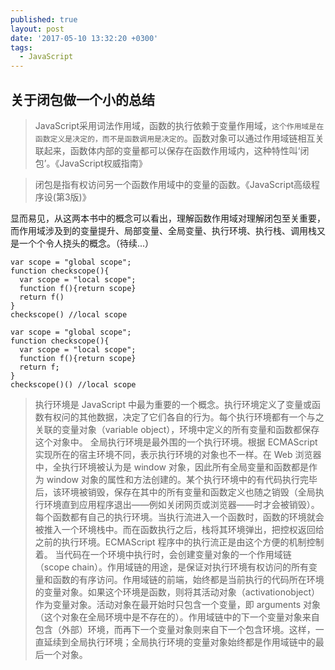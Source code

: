 ```yaml
---
published: true
layout: post
date: '2017-05-10 13:32:20 +0300'
tags:
  - JavaScript
---
```

## 关于闭包做一个小的总结

> JavaScript采用词法作用域，函数的执行依赖于变量作用域，`这个作用域是在函数定义是决定的，而不是函数调用是决定的`。函数对象可以通过作用域链相互关联起来，函数体内部的变量都可以保存在函数作用域内，这种特性叫‘闭包’。《JavaScript权威指南》

>闭包是指有权访问另一个函数作用域中的变量的函数。《JavaScript高级程序设(第3版)》

显而易见，从这两本书中的概念可以看出，理解函数作用域对理解闭包至关重要，而作用域涉及到的变量提升、局部变量、全局变量、执行环境、执行栈、调用栈又是一个个令人挠头的概念。（待续...）


```
var scope = "global scope";
function checkscope(){
  var scope = "local scope";
  function f(){return scope}
  return f()
}
checkscope() //local scope
```

```
var scope = "global scope";
function checkscope(){
  var scope = "local scope";
  function f(){return scope}
  return f;
}
checkscope()() //local scope
```

>  执行环境是 JavaScript 中最为重要的一个概念。执行环境定义了变量或函数有权问的其他数据，决定了它们各自的行为。每个执行环境都有一个与之关联的变量对象（variable object），环境中定义的所有变量和函数都保存这个对象中。
   全局执行环境是最外围的一个执行环境。根据 ECMAScript 实现所在的宿主环境不同，表示执行环境的对象也不一样。在 Web 浏览器中，全执行环境被认为是 window 对象，因此所有全局变量和函数都是作为 window 对象的属性和方法创建的。某个执行环境中的有代码执行完毕后，该环境被销毁，保存在其中的所有变量和函数定义也随之销毁（全局执行环境直到应用程序退出——例如关闭网页或浏览器——时才会被销毁）。
	每个函数都有自己的执行环境。当执行流进入一个函数时，函数的环境就会被推入一个环境栈中。而在函数执行之后，栈将其环境弹出，把控权返回给之前的执行环境。ECMAScript 程序中的执行流正是由这个方便的机制控制着。
	当代码在一个环境中执行时，会创建变量对象的一个作用域链（scope chain）。作用域链的用途，是保证对执行环境有权访问的所有变量和函数的有序访问。作用域链的前端，始终都是当前执行的代码所在环境的变量对象。如果这个环境是函数，则将其活动对象（activationobject）作为变量对象。活动对象在最开始时只包含一个变量，即 arguments 对象（这个对象在全局环境中是不存在的）。作用域链中的下一个变量对象来自包含（外部）环境，而再下一个变量对象则来自下一个包含环境。这样，一直延续到全局执行环境；全局执行环境的变量对象始终都是作用域链中的最后一个对象。